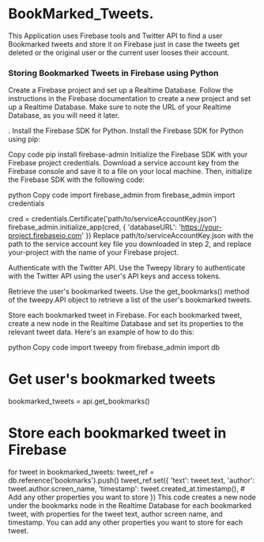 # BookMarked_Tweets.
This Application uses Firebase tools and Twitter API to find a user Bookmarked tweets and store it on Firebase just in case the tweets get deleted or the original user or the current user looses their account.
### Storing Bookmarked Tweets in Firebase using Python
Create a Firebase project and set up a Realtime Database. Follow the instructions in the Firebase documentation to create a new project and set up a Realtime Database. Make sure to note the URL of your Realtime Database, as you will need it later.

. Install the Firebase SDK for Python. Install the Firebase SDK for Python using pip:

Copy code
pip install firebase-admin
Initialize the Firebase SDK with your Firebase project credentials. Download a service account key from the Firebase console and save it to a file on your local machine. Then, initialize the Firebase SDK with the following code:

python
Copy code
import firebase_admin
from firebase_admin import credentials

cred = credentials.Certificate('path/to/serviceAccountKey.json')
firebase_admin.initialize_app(cred, {
    'databaseURL': 'https://your-project.firebaseio.com'
})
Replace path/to/serviceAccountKey.json with the path to the service account key file you downloaded in step 2, and replace your-project with the name of your Firebase project.

Authenticate with the Twitter API. Use the Tweepy library to authenticate with the Twitter API using the user's API keys and access tokens.

Retrieve the user's bookmarked tweets. Use the get_bookmarks() method of the tweepy.API object to retrieve a list of the user's bookmarked tweets.

Store each bookmarked tweet in Firebase. For each bookmarked tweet, create a new node in the Realtime Database and set its properties to the relevant tweet data. Here's an example of how to do this:

python
Copy code
import tweepy
from firebase_admin import db

# Get user's bookmarked tweets
bookmarked_tweets = api.get_bookmarks()

# Store each bookmarked tweet in Firebase
for tweet in bookmarked_tweets:
    tweet_ref = db.reference('bookmarks').push()
    tweet_ref.set({
        'text': tweet.text,
        'author': tweet.author.screen_name,
        'timestamp': tweet.created_at.timestamp(),
        # Add any other properties you want to store
    })
This code creates a new node under the bookmarks node in the Realtime Database for each bookmarked tweet, with properties for the tweet text, author screen name, and timestamp. You can add any other properties you want to store for each tweet.

